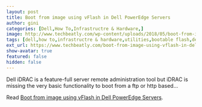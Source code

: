```yaml
---
layout: post
title: Boot from image using vFlash in Dell PowerEdge Servers
author: gini
categories: [Dell,How To,Infrastructre & Hardware,]
image: http://www.techbeatly.com/wp-content/uploads/2018/05/boot-from-image-using-vflash-in-dell-poweredge-servers-11.png
tags: [dell,how to,infrastructre & hardware,utilities,bootable flash,dell,poweredge,vflash,]
ext_url: https://www.techbeatly.com/boot-from-image-using-vflash-in-dell-poweredge-servers/
show-avatar: true
featured: false
hidden: false
---
```


Dell iDRAC is a feature-full server remote administration tool but iDRAC is missing the very basic functionality to boot from a ftp or http based&#46;&#46;&#46;

Read [Boot from image using vFlash in Dell PowerEdge Servers](https://www.techbeatly.com/boot-from-image-using-vflash-in-dell-poweredge-servers/).